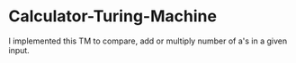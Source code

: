 # Calculator-Turing-Machine
I implemented this TM to compare, add or multiply number of a's in a given input.
